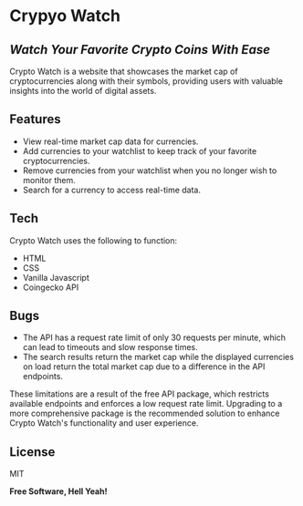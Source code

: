 # Crypyo Watch
## _Watch Your Favorite Crypto Coins With Ease_

Crypto Watch is a website that showcases the market cap of cryptocurrencies along with their symbols, providing users with valuable insights into the world of digital assets.

## Features

- View real-time market cap data for currencies.
- Add currencies to your watchlist to keep track of your favorite cryptocurrencies.
- Remove currencies from your watchlist when you no longer wish to monitor them.
- Search for a currency to access real-time data.

## Tech

Crypto Watch uses the following to function:

- HTML
- CSS
- Vanilla Javascript
- Coingecko API

## Bugs

- The API has a request rate limit of only 30 requests per minute, which can lead to timeouts and slow response times.
- The search results return the market cap while the displayed currencies on load return the total market cap due to a difference in the API endpoints.

These limitations are a result of the free API package, which restricts available endpoints and enforces a low request rate limit. Upgrading to a more comprehensive package is the recommended solution to enhance Crypto Watch's functionality and user experience.


## License

MIT

**Free Software, Hell Yeah!**